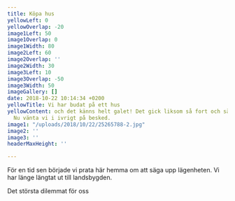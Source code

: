```yaml
---
title: Köpa hus
yellowLeft: 0
yellowOverlap: -20
image1Left: 50
image1Overlap: 0
image1Width: 80
image2Left: 60
image2Overlap: ''
image2Width: 30
image3Left: 10
image3Overlap: -50
image3Width: 50
imageGallery: []
date: 2018-10-22 10:14:34 +0200
yellowTitle: Vi har budat på ett hus
yellowContent: och det känns helt galet! Det gick liksom så fort och så var det gjort.
  Nu vänta vi i ivrigt på besked.
image1: "/uploads/2018/10/22/25265788-2.jpg"
image2: ''
image3: ''
headerMaxHeight: ''

---
```

För en tid sen började vi prata här hemma om att säga upp lägenheten. Vi har länge längtat ut till landsbygden.   
  
Det största dilemmat för oss 